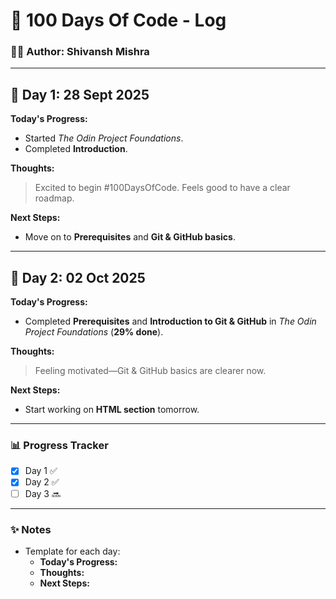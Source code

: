 # 🚀 100 Days Of Code - Log  

### 🧑‍💻 Author: Shivansh Mishra  

---

## 🌱 Day 1: 28 Sept 2025  
**Today's Progress:**  
- Started *The Odin Project Foundations*.  
- Completed **Introduction**.  

**Thoughts:**  
> Excited to begin #100DaysOfCode. Feels good to have a clear roadmap.  

**Next Steps:**  
- Move on to **Prerequisites** and **Git & GitHub basics**.  

---

## 🌱 Day 2: 02 Oct 2025  
**Today's Progress:**  
- Completed **Prerequisites** and **Introduction to Git & GitHub** in *The Odin Project Foundations* (**29% done**).  

**Thoughts:**  
> Feeling motivated—Git & GitHub basics are clearer now.  

**Next Steps:**  
- Start working on **HTML section** tomorrow.  

---

### 📊 Progress Tracker  
- [x] Day 1 ✅  
- [x] Day 2 ✅  
- [ ] Day 3 🔜  

---

### ✨ Notes
- Template for each day:  
  - **Today's Progress:**  
  - **Thoughts:**  
  - **Next Steps:**  
